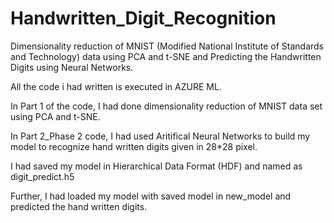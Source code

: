 # Handwritten_Digit_Recognition

Dimensionality reduction of MNIST (Modified National Institute of Standards and Technology) data using PCA and t-SNE and Predicting the Handwritten Digits using Neural Networks.

All the code i had written is executed in AZURE ML.

In Part 1 of the code, I had done dimensionality reduction of MNIST data set using PCA and t-SNE.

In Part 2_Phase 2 code, I had used Aritifical Neural Networks to build my model to recognize hand written digits given in 28*28 pixel.

I had saved my model in Hierarchical Data Format (HDF) and named as digit_predict.h5

Further, I had loaded my model with saved model in new_model and predicted the hand written digits.
